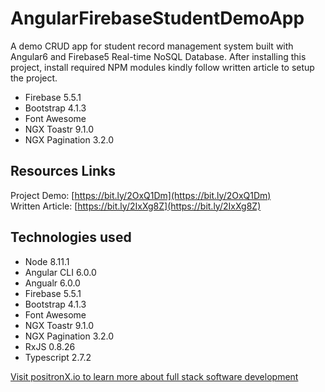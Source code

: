 # AngularFirebaseStudentDemoApp

A demo CRUD app for student record management system built with Angular6 and Firebase5 Real-time NoSQL Database. After installing this project, install required NPM modules kindly follow written article to setup the project.

- Firebase 5.5.1
- Bootstrap 4.1.3
- Font Awesome
- NGX Toastr 9.1.0
- NGX Pagination 3.2.0

## Resources Links
Project Demo:    [https://bit.ly/2OxQ1Dm](https://bit.ly/2OxQ1Dm) \
Written Article: [https://bit.ly/2IxXg8Z](https://bit.ly/2IxXg8Z)

## Technologies used
- Node 8.11.1
- Angular CLI 6.0.0
- Angualr 6.0.0
- Firebase 5.5.1
- Bootstrap 4.1.3
- Font Awesome
- NGX Toastr 9.1.0
- NGX Pagination 3.2.0
- RxJS 0.8.26
- Typescript 2.7.2

[Visit positronX.io to learn more about full stack software development](https://www.positronx.io/)
